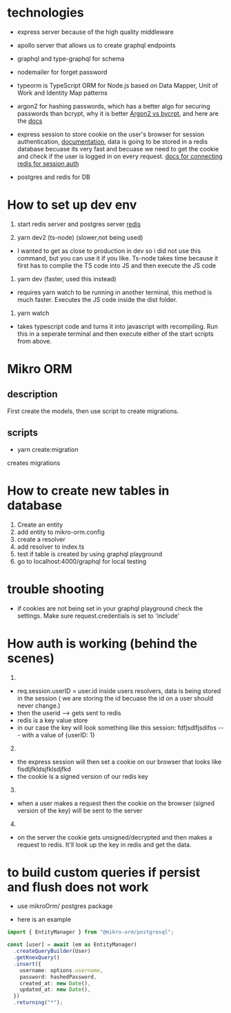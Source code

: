 # technologies

- express server because of the high quality middleware

- apollo server that allows us to create graphql endpoints

- graphql and type-graphql for schema

- nodemailer for forget password

- typeorm is TypeScript ORM for Node.js based on Data Mapper, Unit of Work and Identity Map patterns

- argon2 for hashing passwords, which has a better algo for securing passwords than bcrypt, why it is better [Argon2 vs bycrpt](https://security.stackexchange.com/questions/193351/in-2018-what-is-the-recommended-hash-to-store-passwords-bcrypt-scrypt-argon2), and here are the [docs](https://github.com/ranisalt/node-argon2#readme)

- express session to store cookie on the user's browser for session authentication, [documentation](https://github.com/expressjs/session#readme), data is going to be stored in a redis database becuase its very fast and becuase we need to get the cookie and check if the user is logged in on every request. [docs for connecting redis for session auth](https://github.com/tj/connect-redis)

- postgres and redis for DB

# How to set up dev env

1. start redis server and postgres server [redis](https://tableplus.com/blog/2018/10/how-to-start-stop-restart-redis.html)

1. yarn dev2 (ts-node) (slower,not being used)

- I wanted to get as close to production in dev so i did not use this command, but you can use it if you like. Ts-node takes time because it first has to complie the TS code into JS and then execute the JS code

1. yarn dev (faster, used this instead)

- requires yarn watch to be running in another terminal, this method is much faster. Executes the JS code inside the dist folder.

1. yarn watch

- takes typescript code and turns it into javascript with recompiling. Run this in a seperate terminal and then execute either of the start scripts from above.

# Mikro ORM

## description

First create the models, then use script to create migrations.

## scripts

- yarn create:migration

creates migrations

# How to create new tables in database

1. Create an entity
2. add entity to mikro-orm.config
3. create a resolver
4. add resolver to index.ts
5. test if table is created by using graphql playground
6. go to localhost:4000/graphql for local testing

# trouble shooting

- if cookies are not being set in your graphql playground check the settings. Make sure request.credentials is set to 'include'

# How auth is working (behind the scenes)

1.

- req.session.userID = user.id inside users resolvers, data is being stored in the session ( we are storing the id becuase the id on a user should never change.)
- then the userid --> gets sent to redis
- redis is a key value store
- in our case the key will look something like this session: fdfjsdlfjsdifos --- with a value of {userID: 1}

2.

- the express session will then set a cookie on our browser that looks like fisdljfkldsjfklsdjfkd
- the cookie is a signed version of our redis key

3.

- when a user makes a request then the cookie on the browser (signed version of the key) will be sent to the server

4.

- on the server the cookie gets unsigned/decrypted and then makes a request to redis. It'll look up the key in redis and get the data.

# to build custom queries if persist and flush does not work

- use mikroOrm/ postgres package

- here is an example

```ts
import { EntityManager } from "@mikro-orm/postgresql";

const [user] = await (em as EntityManager)
  .createQueryBuilder(User)
  .getKnexQuery()
  .insert({
    username: options.username,
    password: hashedPassword,
    created_at: new Date(),
    updated_at: new Date(),
  })
  .returning("*");
```
